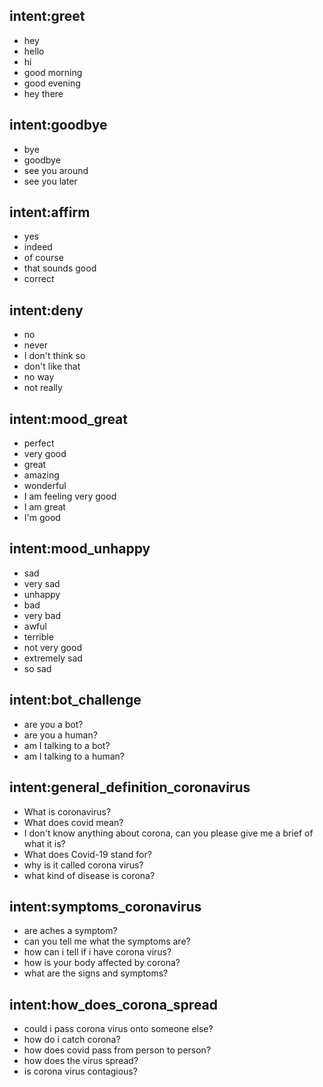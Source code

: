 ## intent:greet
- hey
- hello
- hi
- good morning
- good evening
- hey there

## intent:goodbye
- bye
- goodbye
- see you around
- see you later

## intent:affirm
- yes
- indeed
- of course
- that sounds good
- correct

## intent:deny
- no
- never
- I don't think so
- don't like that
- no way
- not really

## intent:mood_great
- perfect
- very good
- great
- amazing
- wonderful
- I am feeling very good
- I am great
- I'm good

## intent:mood_unhappy
- sad
- very sad
- unhappy
- bad
- very bad
- awful
- terrible
- not very good
- extremely sad
- so sad

## intent:bot_challenge
- are you a bot?
- are you a human?
- am I talking to a bot?
- am I talking to a human?

## intent:general_definition_coronavirus
- What is coronavirus?
- What does covid mean?
- I don't know anything about corona, can you please give me a brief of what it is?
- What does Covid-19 stand for?
- why is it called corona virus?
- what kind of disease is corona?

## intent:symptoms_coronavirus
- are aches a symptom?
- can you tell me what the symptoms are?
- how can i tell if i have corona virus?
- how is your body affected by corona?
- what are the signs and symptoms?

## intent:how_does_corona_spread
- could i pass corona virus onto someone else?
- how do i catch corona?
- how does covid pass from person to person?
- how does the virus spread?
- is corona virus contagious?
